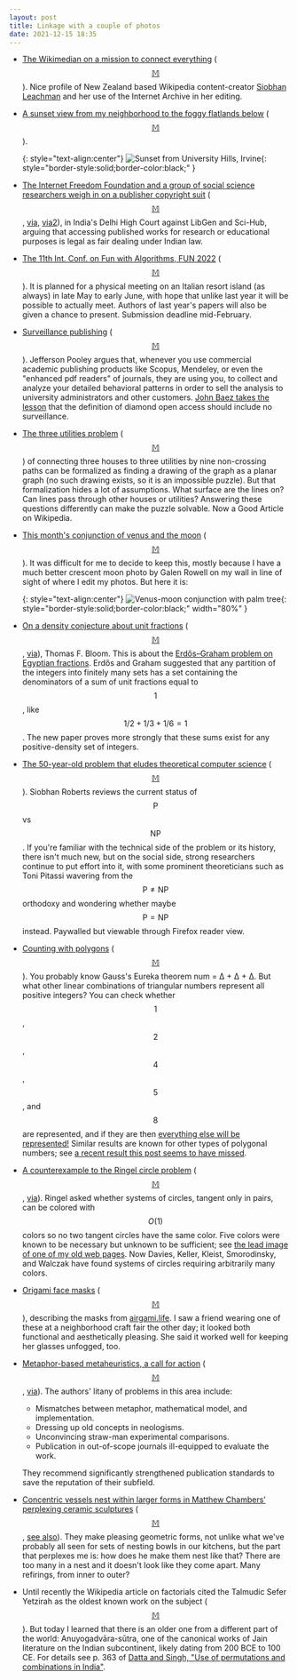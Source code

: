 ```yaml
---
layout: post
title: Linkage with a couple of photos
date: 2021-12-15 18:35
---
```

* [The Wikimedian on a mission to connect everything](https://blog.archive.org/2021/12/01/the-wikimedian-on-a-mission-to-connect-everything/) <span style="white-space:nowrap">([$$\mathbb{M}$$](https://mathstodon.xyz/@11011110/107376368598503018)).</span> Nice profile of New Zealand based Wikipedia content-creator [Siobhan Leachman](https://en.wikipedia.org/wiki/Siobhan_Leachman) and her use of the Internet Archive in her editing.

* [A sunset view from my neighborhood to the foggy flatlands below](https://www.ics.uci.edu/~eppstein/pix/foggy-uhills-sunset/index.html) <span style="white-space:nowrap">([$$\mathbb{M}$$](https://mathstodon.xyz/@11011110/107380531606566173)).</span>

  {: style="text-align:center"}
![Sunset from University Hills, Irvine](https://www.ics.uci.edu/~eppstein/pix/foggy-uhills-sunset/foggy-uhills-sunset-m.jpg){: style="border-style:solid;border-color:black;" }

* [The Internet Freedom Foundation and a group of social science researchers weigh in on a publisher copyright suit](https://internetfreedom.in/social-science-researchers-move-delhi-high-court-to-protect-libgen-scihub/) <span style="white-space:nowrap">([$$\mathbb{M}$$](https://mathstodon.xyz/@11011110/107387353076211417), [via](https://news.ycombinator.com/item?id=29366621), [via2](https://www.trtworld.com/magazine/indian-academics-throw-weight-behind-sci-hub-and-libgen-in-landmark-case-51780)),</span> in India's Delhi High Court against LibGen and Sci-Hub, arguing that accessing published works for research or educational purposes is legal as fair dealing under Indian law.

* [The 11th Int. Conf. on Fun with Algorithms, FUN 2022](https://sites.google.com/view/fun2022) <span style="white-space:nowrap">([$$\mathbb{M}$$](https://mathstodon.xyz/@11011110/107389912789014592)).</span> It is planned for a physical meeting on an Italian resort island (as always) in late May to early June, with hope that unlike last year it will be possible to actually meet. Authors of last year's papers will also be given a chance to present. Submission deadline mid-February.

* [Surveillance publishing](https://osf.io/preprints/socarxiv/j6ung/download) <span style="white-space:nowrap">([$$\mathbb{M}$$](https://mathstodon.xyz/@11011110/107398807276521434)).</span> Jefferson Pooley argues that, whenever you use commercial academic publishing products like Scopus, Mendeley, or even the "enhanced pdf readers" of journals, they are using you, to collect and analyze your detailed behavioral patterns in order to sell the analysis to university administrators and other customers.
[John Baez takes the lesson](https://golem.ph.utexas.edu/category/2021/12/surveillance_publishing.html) that the definition of diamond open access should include no surveillance.

* [The three utilities problem](https://en.wikipedia.org/wiki/Three_utilities_problem) <span style="white-space:nowrap">([$$\mathbb{M}$$](https://mathstodon.xyz/@11011110/107407156760667067))</span>  of connecting three houses to three utilities by nine non-crossing paths can be formalized as finding a drawing of the graph  as a planar graph (no such drawing exists, so it is an impossible puzzle). But that formalization hides a lot of assumptions. What surface are the lines on? Can lines pass through other houses or utilities? Answering these questions differently can make the puzzle solvable. Now a Good Article on Wikipedia.

* [This month's conjunction of venus and the moon](https://www.ics.uci.edu/~eppstein/pix/conjunx/index.html) <span style="white-space:nowrap">([$$\mathbb{M}$$](https://mathstodon.xyz/@11011110/107410218362959232)).</span> It was difficult for me to decide to keep this, mostly because I have a much better crescent moon photo by Galen Rowell on my wall in line of sight of where I edit my photos. But here it is:

  {: style="text-align:center"}
![Venus-moon conjunction with palm tree](https://www.ics.uci.edu/~eppstein/pix/conjunx/VenusMoonPalm-m.jpg){: style="border-style:solid;border-color:black;" width="80%" }

* [On a density conjecture about unit fractions](https://arxiv.org/abs/2112.03726) <span style="white-space:nowrap">([$$\mathbb{M}$$](https://mathstodon.xyz/@11011110/107418642072585919), [via](https://twitter.com/wtgowers/status/1468634931115048960)),</span> Thomas F. Bloom. This is about the [Erdős–Graham problem on Egyptian fractions](https://en.wikipedia.org/wiki/Erd%C5%91s%E2%80%93Graham_problem). Erdős and Graham suggested that any partition of the integers into finitely many sets has a set containing the denominators of a sum of unit fractions equal to $$1$$, like $$1/2 + 1/3 + 1/6 = 1$$. The new paper proves more strongly that these sums exist for any positive-density set of integers.

* [The 50-year-old problem that eludes theoretical computer science](https://www.technologyreview.com/2021/10/27/1037123/p-np-theoretical-computer-science) <span style="white-space:nowrap">([$$\mathbb{M}$$](https://mathstodon.xyz/@11011110/107421736041022992)).</span> Siobhan Roberts reviews the current status of $$\mathsf{P}$$ vs $$\mathsf{NP}$$. If you're familiar with the technical side of the problem or its history, there isn't much new, but on the social side, strong researchers continue to put effort into it, with some prominent theoreticians such as Toni Pitassi wavering from the $$\mathsf{P}\ne\mathsf{NP}$$ orthodoxy and wondering whether maybe $$\mathsf{P}=\mathsf{NP}$$ instead. Paywalled but viewable through Firefox reader view.

* [Counting with polygons](https://3quarksdaily.com/3quarksdaily/2021/11/counting-with-polygons.html) <span style="white-space:nowrap">([$$\mathbb{M}$$](https://mathstodon.xyz/@11011110/107427430251470408)).</span> You probably know Gauss's Eureka theorem num = Δ + Δ + Δ. But what other linear combinations of triangular numbers represent all positive integers? You can check whether $$1$$, $$2$$, $$4$$, $$5$$, and $$8$$ are represented, and if they are then [everything else will be represented!](https://arxiv.org/abs/0905.3594) Similar results are known for other types of polygonal numbers; see [a recent result this post seems to have missed](https://doi.org/10.1093/imrn/rnz003).

* [A counterexample to the Ringel circle problem](https://arxiv.org/abs/2112.05042) <span style="white-space:nowrap">([$$\mathbb{M}$$](https://mathstodon.xyz/@11011110/107429482866874947), [via](https://gilkalai.wordpress.com/2021/12/11/to-cheer-you-up-in-difficult-times-34-ringel-circle-problem-solved-by-james-davies-chaya-keller-linda-kleist-shakhar-smorodinsky-and-bartosz-walczak/)).</span> Ringel asked whether systems of circles, tangent only in pairs, can be colored with $$O(1)$$ colors so no two tangent circles have the same color. Five colors were known to be necessary but unknown to be sufficient; see [the lead image of one of my old web pages](https://www.ics.uci.edu/~eppstein/junkyard/tangencies/). Now Davies, Keller, Kleist, Smorodinsky, and Walczak have found systems of circles requiring arbitrarily many colors.

* [Origami face masks](https://www.mayaweihaas.com/articles/we-need-better-face-masksand-origami-might-help) <span style="white-space:nowrap">([$$\mathbb{M}$$](https://mathstodon.xyz/@11011110/107438780835827342)),</span> describing the masks from [airgami.life](https://www.airgami.life/). I saw a friend wearing one of these at a neighborhood craft fair the other day; it looked both functional and aesthetically pleasing. She said it worked well for keeping her glasses unfogged, too.

* [Metaphor-based metaheuristics, a call for action](https://doi.org/10.1007/s11721-021-00202-9) <span style="white-space:nowrap">([$$\mathbb{M}$$](https://mathstodon.xyz/@11011110/107444183907753853), [via](https://retractionwatch.com/2021/12/11/weekend-reads-hundreds-of-researchers-in-china-sanctioned-phony-finance-research-results-of-the-cancer-research-reproducibility-project/)).</span> The authors' litany of problems in this area include:
  * Mismatches between metaphor, mathematical model, and implementation.
  * Dressing up old concepts in neologisms.
  * Unconvincing straw-man experimental comparisons.
  * Publication in out-of-scope journals ill-equipped to evaluate the work.

  They recommend significantly strengthened publication standards to save the reputation of their subfield.

* [Concentric vessels nest within larger forms in Matthew Chambers’ perplexing ceramic sculptures](https://www.thisiscolossal.com/2021/12/matthew-chambers-ceramic-sculptures/) <span style="white-space:nowrap">([$$\mathbb{M}$$](https://mathstodon.xyz/@11011110/107450031520475523), [see also](https://www.matthewchambers.net/)).</span> They make pleasing geometric forms, not unlike what we've probably all seen for sets of nesting bowls in our kitchens, but the part that perplexes me is: how does he make them nest like that? There are too many in a nest and it doesn't look like they come apart. Many refirings, from inner to outer?

* Until recently the Wikipedia article on factorials cited the Talmudic Sefer Yetzirah as the oldest known work on the subject <span style="white-space:nowrap">([$$\mathbb{M}$$](https://mathstodon.xyz/@11011110/107453917249769793)).</span> But today I learned that there is an older one from a different part of the world: Anuyogadvāra-sūtra, one of the canonical works of Jain literature on the Indian subcontinent, likely dating from 200 BCE to 100 CE. For details see p. 363 of [Datta and Singh, "Use of permutations and combinations in India"](https://doi.org/10.1007/978-981-13-732).